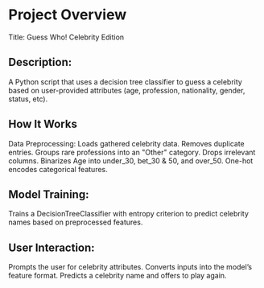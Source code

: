 # Project Overview

Title: Guess Who! Celebrity Edition

## Description: 
A Python script that uses a decision tree classifier to guess a celebrity based on user-provided attributes (age, profession, nationality, gender, status, etc).

## How It Works
Data Preprocessing:
Loads gathered celebrity data.
Removes duplicate entries.
Groups rare professions into an "Other" category.
Drops irrelevant columns.
Binarizes Age into under_30, bet_30 & 50, and over_50.
One-hot encodes categorical features.

## Model Training:
Trains a DecisionTreeClassifier with entropy criterion to predict celebrity names based on preprocessed features.

## User Interaction:
Prompts the user for celebrity attributes.
Converts inputs into the model’s feature format.
Predicts a celebrity name and offers to play again.
